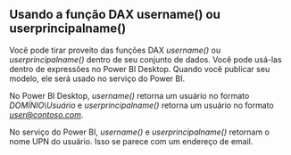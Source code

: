 ## <a name="using-the-username-or-userprincipalname-dax-function"></a>Usando a função DAX username() ou userprincipalname()
Você pode tirar proveito das funções DAX *username()* ou *userprincipalname()* dentro de seu conjunto de dados. Você pode usá-las dentro de expressões no Power BI Desktop. Quando você publicar seu modelo, ele será usado no serviço do Power BI.

No Power BI Desktop, *username()* retorna um usuário no formato *DOMÍNIO\Usuário* e *userprincipalname()* retorna um usuário no formato <em>user@contoso.com</em>.

No serviço do Power BI, *username()* e *userprincipalname()* retornam o nome UPN do usuário. Isso se parece com um endereço de email.

